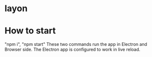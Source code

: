 # layon

# How to start
"npm i", "npm start"
These two commands run the app in Electron and Browser side. The Electron app is configured to work in live reload.
